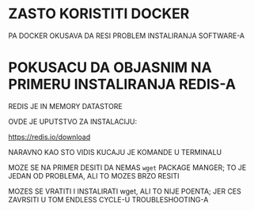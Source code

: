 # ZASTO KORISTITI DOCKER

PA DOCKER OKUSAVA DA RESI PROBLEM INSTALIRANJA SOFTWARE-A

# POKUSACU DA OBJASNIM NA PRIMERU INSTALIRANJA REDIS-A

REDIS JE IN MEMORY DATASTORE

OVDE JE UPUTSTVO ZA INSTALACIJU:

<https://redis.io/download>

NARAVNO KAO STO VIDIS KUCAJU JE KOMANDE U TERMINALU

MOZE SE NA PRIMER DESITI DA NEMAS `wget` PACKAGE MANGER; TO JE JEDAN OD PROBLEMA, ALI TO MOZES BRZO RESITI

MOZES SE VRATITI I INSTALIRATI wget, ALI TO NIJE POENTA; JER CES ZAVRSITI U TOM ENDLESS CYCLE-U TROUBLESHOOTING-A

